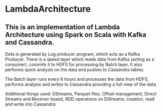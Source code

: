 # LambdaArchitecture
## This is an implementation of Lambda Architecture using Spark on Scala with Kafka and Cassandra.

Data is generated by Log producer program, which acts as a Kafka Producer.
There is a speed layer which reads data from Kafka (acting as a consumer), commits it to HDFS for processing by Batch layer.
It also performs quick analysis on the data and pushes to Cassandra tables.

The Batch layer runs every 6 hours and processes the data from HDFS, performs analysis and writes to Cassandra providing a full view of the data.  

Additional things used: DStreams, Parquet files, Offset management, Direct Streams and Receiver based, RDD operations on DStreams, 
creation, read and write into Cassandra.
